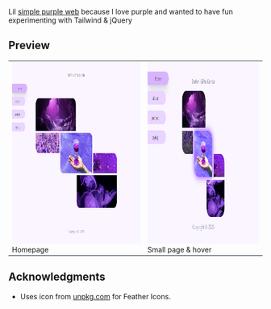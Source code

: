 Lil [simple purple web](https://stefani-gifta.github.io/simple-purple/) because I love purple and wanted to have fun experimenting with Tailwind & jQuery

## Preview

<table>
  <tr>
    <td>
      <img src="./screenshot.png" alt="Homepage" style="height:360px;">
      <div>Homepage</div>
    </td>
    <td>
      <img src="./screenshot-r.png" alt="On hover" style="height:360px;">
      <div>Small page & hover</div>
    </td>
  </tr>
</table>

## Acknowledgments

* Uses icon from [unpkg.com](https://unpkg.com/) for Feather Icons.